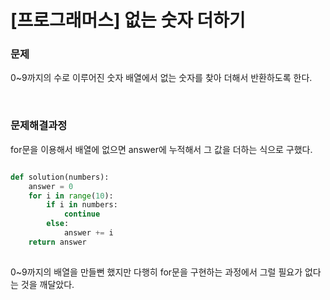 # [프로그래머스] 없는 숫자 더하기

### 문제

0~9까지의 수로 이루어진 숫자 배열에서 없는 숫자를 찾아 더해서 반환하도록 한다.

</br>

### 문제해결과정

for문을 이용해서 배열에 없으면 answer에 누적해서 그 값을 더하는 식으로 구했다.

```python

def solution(numbers):
    answer = 0
    for i in range(10):
        if i in numbers:
            continue
        else:
            answer += i
    return answer
    
```

0~9까지의 배열을 만들뻔 했지만 다행히 for문을 구현하는 과정에서 그럴 필요가 없다는 것을 깨달았다.


